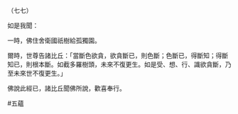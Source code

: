 （七七）

如是我聞：

一時，佛住舍衛國祇樹給孤獨園。

爾時，世尊告諸比丘：「當斷色欲貪，欲貪斷已，則色斷；色斷已，得斷知；得斷知已，則根本斷。如截多羅樹頭，未來不復更生。如是受、想、行、識欲貪斷，乃至未來世不復更生。」

佛說此經已，諸比丘聞佛所說，歡喜奉行。



#五蘊
